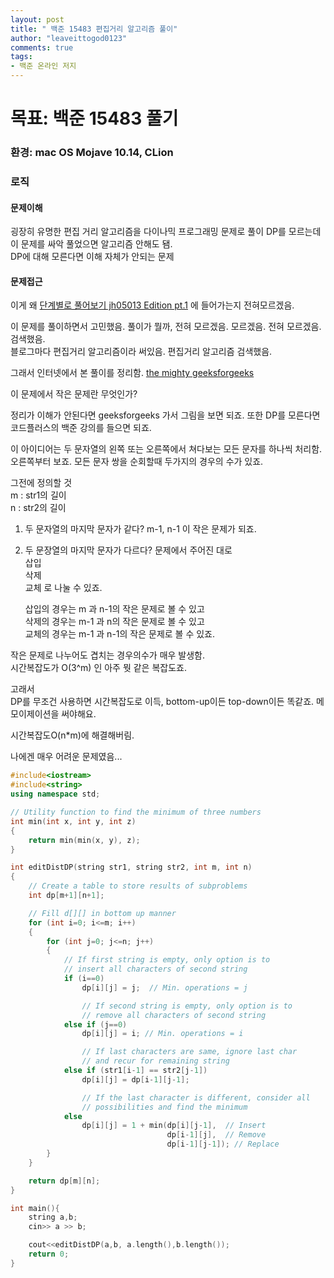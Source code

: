 ```yaml
---
layout: post
title: " 백준 15483 편집거리 알고리즘 풀이"
author: "leaveittogod0123"
comments: true
tags:
- 백준 온라인 저지
---
```


# 목표: 백준 15483 풀기
### 환경: mac OS Mojave 10.14, CLion

### 로직

#### 문제이해
굉장히 유명한 편집 거리 알고리즘을 다이나믹 프로그래밍 문제로 풀이
DP를 모르는데 이 문제를 싸악 풀었으면 알고리즘 안해도 됌.  
DP에 대해 모른다면 이해 자체가 안되는 문제  


#### 문제접근
이게 왜 [단계별로 풀어보기 jh05013 Edition pt.1](https://www.acmicpc.net/workbook/view/1946) 에 들어가는지 전혀모르겠음.

이 문제를 풀이하면서 고민했음. 풀이가 뭘까, 전혀 모르겠음. 모르겠음. 전혀 모르겠음. 검색했음.  
블로그마다 편집거리 알고리즘이라 써있음. 편집거리 알고리즘 검색했음.

그래서 인터넷에서 본 풀이를 정리함.
[the mighty geeksforgeeks](https://www.geeksforgeeks.org/edit-distance-dp-5/)

이 문제에서 작은 문제란 무엇인가?

정리가 이해가 안된다면 geeksforgeeks 가서 그림을 보면 되죠.
또한 DP를 모른다면 코드플러스의 백준 강의를 들으면 되죠.

이 아이디어는 두 문자열의 왼쪽 또는 오른쪽에서 쳐다보는 모든 문자를 하나씩 처리함.
오른쪽부터 보죠. 모든 문자 쌍을 순회할때 두가지의 경우의 수가 있죠.

그전에 정의할 것  
m : str1의 길이  
n : str2의 길이  

1. 두 문자열의 마지막 문자가 같다? 
    m-1, n-1 이 작은 문제가 되죠.
2. 두 문장열의 마지막 문자가 다르다?
   문제에서 주어진 대로  
   삽입  
   삭제  
   교체 
   로 나눌 수 있죠.
   
   삽입의 경우는 m 과 n-1의 작은 문제로 볼 수 있고  
   삭제의 경우는 m-1 과 n의 작은 문제로 볼 수 있고  
   교체의 경우는 m-1 과 n-1의 작은 문제로 볼 수 있죠.
   
작은 문제로 나누어도 겹치는 경우의수가 매우 발생함.  
시간복잡도가 O(3^m) 인 아주 뭣 같은 복잡도죠.

고래서  
DP를 무조건 사용하면 시간복잡도로 이득, bottom-up이든 top-down이든 똑같죠.
메모이제이션을 써야해요.

시간복잡도O(n*m)에 해결해버림.

나에겐 매우 어려운 문제였음...


~~~c++
#include<iostream>
#include<string>
using namespace std;

// Utility function to find the minimum of three numbers 
int min(int x, int y, int z)
{
    return min(min(x, y), z);
}

int editDistDP(string str1, string str2, int m, int n)
{
    // Create a table to store results of subproblems 
    int dp[m+1][n+1];

    // Fill d[][] in bottom up manner 
    for (int i=0; i<=m; i++)
    {
        for (int j=0; j<=n; j++)
        {
            // If first string is empty, only option is to 
            // insert all characters of second string 
            if (i==0)
                dp[i][j] = j;  // Min. operations = j 

                // If second string is empty, only option is to
                // remove all characters of second string
            else if (j==0)
                dp[i][j] = i; // Min. operations = i 

                // If last characters are same, ignore last char
                // and recur for remaining string
            else if (str1[i-1] == str2[j-1])
                dp[i][j] = dp[i-1][j-1];

                // If the last character is different, consider all
                // possibilities and find the minimum
            else
                dp[i][j] = 1 + min(dp[i][j-1],  // Insert 
                                   dp[i-1][j],  // Remove 
                                   dp[i-1][j-1]); // Replace 
        }
    }

    return dp[m][n];
}

int main(){
    string a,b;
    cin>> a >> b;

    cout<<editDistDP(a,b, a.length(),b.length());
    return 0;
}
~~~

